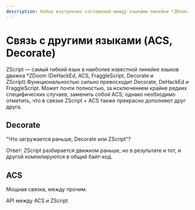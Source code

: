 ```yaml
---
description: Набор внутренних соглашений между языками линейки *ZDoom.
---
```


# Связь с другими языками (ACS, Decorate)

ZScript — самый гибкий язык в наиболее известной линейке языков движка \*ZDoom (DeHackEd, ACS, FraggleScript, Decorate и ZScript).Функциональностью сильно превосходит Decorate, DeHackEd и FraggleScript. Может почти полностью, за исключением крайне редких специфических случаев, заменить собой ACS; однако необходимо отметить, что в связке ZScript + ACS также прекрасно дополняют друг друга.

## Decorate

"Что загружается раньше, Decorate или ZScript"?&#x20;

Ответ: ZScript разбирается движком раньше, но в результате и тот, и другой компилируются в общий байт-код.

## ACS

Мощная связка, между прочим.

API между ACS и ZScript
